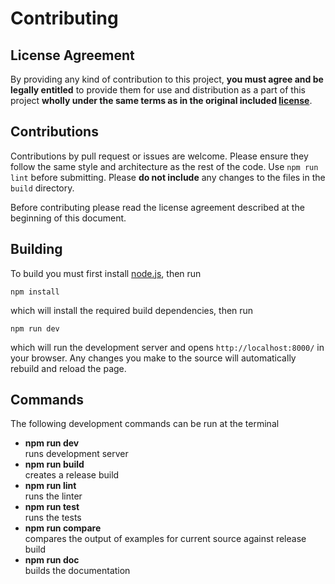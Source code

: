 # Contributing

## License Agreement

By providing any kind of contribution to this project, **you must agree and be legally entitled** to provide them for use and distribution as a part of this project **wholly under the same terms as in the original included [license](https://github.com/liabru/matter-js/blob/master/LICENSE)**.

## Contributions

Contributions by pull request or issues are welcome. Please ensure they follow the same style and architecture as the rest of the code. Use `npm run lint` before submitting. Please **do not include** any changes to the files in the `build` directory. 

Before contributing please read the license agreement described at the beginning of this document.

## Building

To build you must first install [node.js](http://nodejs.org), then run

	npm install

which will install the required build dependencies, then run

	npm run dev

which will run the development server and opens `http://localhost:8000/` in your browser. Any changes you make to the source will automatically rebuild and reload the page.

## Commands

The following development commands can be run at the terminal

- **npm run dev**  
runs development server
- **npm run build**  
creates a release build
- **npm run lint**  
runs the linter
- **npm run test**  
runs the tests
- **npm run compare**  
compares the output of examples for current source against release build
- **npm run doc**  
builds the documentation
